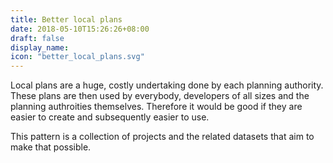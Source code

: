 ```yaml
---
title: Better local plans
date: 2018-05-10T15:26:26+08:00
draft: false
display_name:
icon: "better_local_plans.svg"
---
```


Local plans are a huge, costly undertaking done by each planning authority. These plans are then used by everybody, developers of all sizes and the planning authroities themselves. Therefore it would be good if they are easier to create and subsequently easier to use.

This pattern is a collection of projects and the related datasets that aim to make that possible.